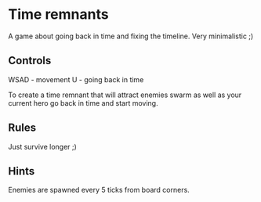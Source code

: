 # Time remnants

A game about going back in time and fixing the timeline. Very minimalistic ;)

## Controls

WSAD - movement
U - going back in time

To create a time remnant that will attract enemies swarm as well as your current hero go back in time and start moving.

## Rules

Just survive longer ;)

## Hints

Enemies are spawned every 5 ticks from board corners.
